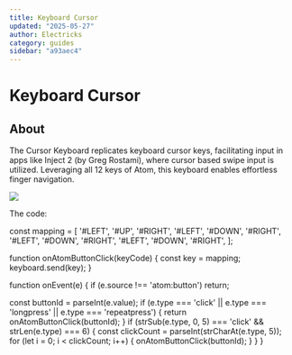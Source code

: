 ```yaml
---
title: Keyboard Cursor
updated: "2025-05-27"
author: Electricks
category: guides
sidebar: "a93aec4"
---
```


# Keyboard Cursor

## About

 
 
 
 
 The Cursor Keyboard replicates keyboard cursor keys, facilitating input in apps like Inject 2 (by Greg Rostami), where cursor based swipe input is utilized. Leveraging all 12 keys of Atom, this keyboard enables effortless finger navigation.

 
 
 
 
 

![](https://electricks.info/wp-content/uploads/2024/07/cursor-1024x426.jpg)

 
 
 
 
 The code:

 
 
 
 
 
 
 
 const mapping = [
 '#LEFT', '#UP', '#RIGHT',
 '#LEFT', '#DOWN', '#RIGHT',
 '#LEFT', '#DOWN', '#RIGHT',
 '#LEFT', '#DOWN', '#RIGHT',
];

function onAtomButtonClick(keyCode) {
 const key = mapping;
 keyboard.send(key);
}

function onEvent(e) {
 if (e.source !== 'atom:button') return;

 const buttonId = parseInt(e.value);
 if (e.type === 'click' || e.type === 'longpress' || e.type === 'repeatpress') {
 return onAtomButtonClick(buttonId);
 }
 if (strSub(e.type, 0, 5) === 'click' && strLen(e.type) === 6) {
 const clickCount = parseInt(strCharAt(e.type, 5));
 for (let i = 0; i < clickCount; i++) {
 onAtomButtonClick(buttonId);
 }
 }
}